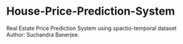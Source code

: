 # House-Price-Prediction-System
Real Estate Price Prediction System using spactio-temporal dataset
<br>
Author: Suchandra Banerjee.

